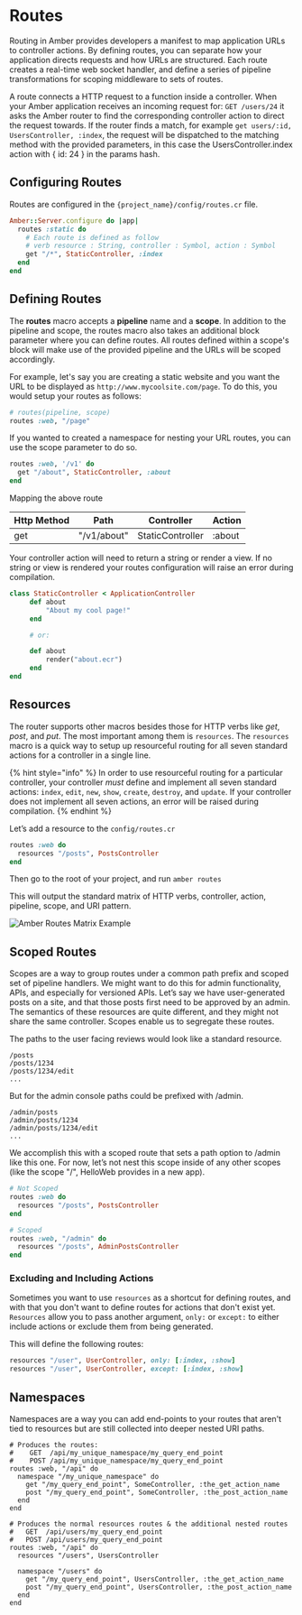 # Routes

Routing in Amber provides developers a manifest to map application URLs to controller actions. By defining routes, you can separate how your application directs requests and how URLs are structured. Each route creates a real-time web socket handler, and define a series of pipeline transformations for scoping middleware to sets of routes.

A route connects a HTTP request to a function inside a controller. When your Amber application receives an incoming request for: `GET /users/24` it asks the Amber router to find the corresponding controller action to direct the request towards. If the router finds a match, for example `get users/:id, UsersController, :index`, the request will be dispatched to the matching method with the provided parameters, in this case the UsersController.index action with { id: 24 } in the params hash.

## Configuring Routes

Routes are configured in the `{project_name}/config/routes.cr` file.

```ruby
Amber::Server.configure do |app|
  routes :static do
    # Each route is defined as follow
    # verb resource : String, controller : Symbol, action : Symbol
    get "/*", StaticController, :index
  end
end
```

## Defining Routes

The **routes** macro accepts a **pipeline** name and a **scope**. In addition to the pipeline and scope, the routes macro also takes an additional block parameter where you can define routes. All routes defined within a scope's block will make use of the provided pipeline and the URLs will be scoped accordingly.

For example, let's say you are creating a static website and you want the URL to be displayed as `http://www.mycoolsite.com/page`. To do this, you would setup your routes as follows:

```ruby
# routes(pipeline, scope)
routes :web, "/page"
```

If you wanted to created a namespace for nesting your URL routes, you can use the scope parameter to do so.

```ruby
routes :web, '/v1' do
  get "/about", StaticController, :about
end
```

Mapping the above route

| Http Method | Path        | Controller       | Action |
| ----------- | ----------- | ---------------- | ------ |
| get         | "/v1/about" | StaticController | :about |

Your controller action will need to return a string or render a view. If no string or view is rendered your routes configuration will raise an error during compilation.

```ruby
class StaticController < ApplicationController
	 def about
		 "About my cool page!"
	 end

	 # or:

	 def about
		 render("about.ecr")
	 end
end
```

## Resources

The router supports other macros besides those for HTTP verbs like _get_, _post_, and _put_. The most important among them is `resources`. The `resources` macro is a quick way to setup up resourceful routing for all seven standard actions for a controller in a single line.

{% hint style="info" %}
In order to use resourceful routing for a particular controller, your controller _must_ define and implement all seven standard actions: `index`, `edit`, `new`, `show`, `create`, `destroy`, and `update`. If your controller does not implement all seven actions, an error will be raised during compilation.
{% endhint %}

Let’s add a resource to the `config/routes.cr`

```ruby
routes :web do
  resources "/posts", PostsController
end
```

Then go to the root of your project, and run `amber routes`

This will output the standard matrix of HTTP verbs, controller, action, pipeline, scope, and URI pattern.

![Amber Routes Matrix Example](https://raw.githubusercontent.com/amberframework/site-assets/master/images/amber\_routes.png)

## Scoped Routes

Scopes are a way to group routes under a common path prefix and scoped set of pipeline handlers. We might want to do this for admin functionality, APIs, and especially for versioned APIs. Let’s say we have user-generated posts on a site, and that those posts first need to be approved by an admin. The semantics of these resources are quite different, and they might not share the same controller. Scopes enable us to segregate these routes.

The paths to the user facing reviews would look like a standard resource.

```
/posts
/posts/1234
/posts/1234/edit
...
```

But for the admin console paths could be prefixed with /admin.

```
/admin/posts
/admin/posts/1234
/admin/posts/1234/edit
...
```

We accomplish this with a scoped route that sets a path option to /admin like this one. For now, let’s not nest this scope inside of any other scopes (like the scope "/", HelloWeb provides in a new app).

```ruby
# Not Scoped
routes :web do
  resources "/posts", PostsController
end

# Scoped
routes :web, "/admin" do
  resources "/posts", AdminPostsController
end
```

### Excluding and Including Actions

Sometimes you want to use `resources` as a shortcut for defining routes, and with that you don't want to define routes for actions that don't exist yet. `Resources` allow you to pass another argument, `only:` or `except:` to either include actions or exclude them from being generated.

This will define the following routes:

```ruby
resources "/user", UserController, only: [:index, :show]
resources "/user", UserController, except: [:index, :show]
```

## Namespaces

Namespaces are a way you can add end-points to your routes that aren't tied to resources but are still collected into deeper nested URI paths.

```crystal
# Produces the routes: 
#    GET  /api/my_unique_namespace/my_query_end_point
#    POST /api/my_unique_namespace/my_query_end_point
routes :web, "/api" do
  namespace "/my_unique_namespace" do
    get "/my_query_end_point", SomeController, :the_get_action_name
    post "/my_query_end_point", SomeController, :the_post_action_name
  end
end

# Produces the normal resources routes & the additional nested routes
#   GET  /api/users/my_query_end_point
#   POST /api/users/my_query_end_point
routes :web, "/api" do
  resources "/users", UsersController
  
  namespace "/users" do
    get "/my_query_end_point", UsersController, :the_get_action_name
    post "/my_query_end_point", UsersController, :the_post_action_name
  end
end
    
```
